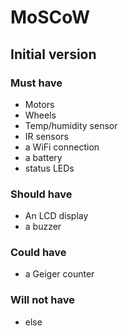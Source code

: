 # MoSCoW
## Initial version

### Must have
- Motors
- Wheels
- Temp/humidity sensor
- IR sensors
- a WiFi connection
- a battery
- status LEDs

### Should have
- An LCD display
- a buzzer

### Could have
- a Geiger counter

### Will not have
- else
